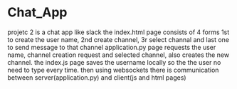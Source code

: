 # Chat_App
projetc 2 is a chat app like slack
the index.html page consists of 4 forms 1st to create the user name, 2nd create channel, 3r select channal and last one to send message to that channel
application.py page requests the user name, channel creation request and selected channel, also creates the new channel.
the index.js page saves the username locally so the the user no need to type every time.
then using websockets there is communication between server(application.py) and client(js and html pages)